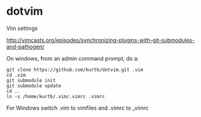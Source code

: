dotvim
======

Vim settings

http://vimcasts.org/episodes/synchronizing-plugins-with-git-submodules-and-pathogen/

On windows, from an admin command prompt, do a:

```Batchfile
git clone https://github.com/kurtb/dotvim.git .vim
cd .vim
git submodule init
git submodule update
cd ..
ln -s /home/kurtb/.vim/.vimrc .vimrc
```

For Windows switch .vim to vimfiles and .vimrc to _vimrc
